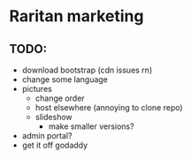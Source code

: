 # Raritan marketing

## TODO: 
- download bootstrap (cdn issues rn)
- change some language
- pictures 
    - change order
    - host elsewhere (annoying to clone repo)
    - slideshow
        - make smaller versions?
- admin portal?
- get it off godaddy
